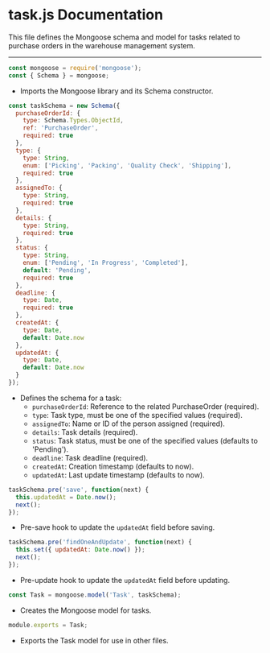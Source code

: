# task.js Documentation

This file defines the Mongoose schema and model for tasks related to purchase orders in the warehouse management system.

---

```js
const mongoose = require('mongoose');
const { Schema } = mongoose;
```
- Imports the Mongoose library and its Schema constructor.

```js
const taskSchema = new Schema({
  purchaseOrderId: {
    type: Schema.Types.ObjectId,
    ref: 'PurchaseOrder',
    required: true
  },
  type: {
    type: String,
    enum: ['Picking', 'Packing', 'Quality Check', 'Shipping'],
    required: true
  },
  assignedTo: {
    type: String,
    required: true
  },
  details: {
    type: String,
    required: true
  },
  status: {
    type: String,
    enum: ['Pending', 'In Progress', 'Completed'],
    default: 'Pending',
    required: true
  },
  deadline: {
    type: Date,
    required: true
  },
  createdAt: {
    type: Date,
    default: Date.now
  },
  updatedAt: {
    type: Date,
    default: Date.now
  }
});
```
- Defines the schema for a task:
  - `purchaseOrderId`: Reference to the related PurchaseOrder (required).
  - `type`: Task type, must be one of the specified values (required).
  - `assignedTo`: Name or ID of the person assigned (required).
  - `details`: Task details (required).
  - `status`: Task status, must be one of the specified values (defaults to 'Pending').
  - `deadline`: Task deadline (required).
  - `createdAt`: Creation timestamp (defaults to now).
  - `updatedAt`: Last update timestamp (defaults to now).

```js
taskSchema.pre('save', function(next) {
  this.updatedAt = Date.now();
  next();
});
```
- Pre-save hook to update the `updatedAt` field before saving.

```js
taskSchema.pre('findOneAndUpdate', function(next) {
  this.set({ updatedAt: Date.now() });
  next();
});
```
- Pre-update hook to update the `updatedAt` field before updating.

```js
const Task = mongoose.model('Task', taskSchema);
```
- Creates the Mongoose model for tasks.

```js
module.exports = Task;
```
- Exports the Task model for use in other files.
